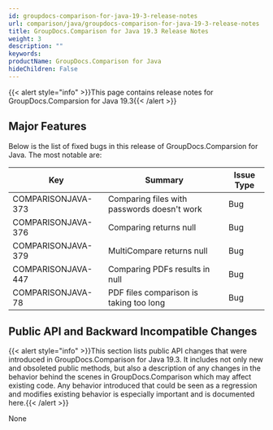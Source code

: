 ```yaml
---
id: groupdocs-comparison-for-java-19-3-release-notes
url: comparison/java/groupdocs-comparison-for-java-19-3-release-notes
title: GroupDocs.Comparison for Java 19.3 Release Notes
weight: 3
description: ""
keywords: 
productName: GroupDocs.Comparison for Java
hideChildren: False
---
```

{{< alert style="info" >}}This page contains release notes for GroupDocs.Comparsion for Java 19.3{{< /alert >}}

## Major Features

Below is the list of fixed bugs in this release of GroupDocs.Comparsion for Java. The most notable are:

| Key | Summary | Issue Type |
| --- | --- | --- |
| COMPARISONJAVA-373 | Comparing files with passwords doesn't work | Bug |
| COMPARISONJAVA-376 | Comparing returns null | Bug |
| COMPARISONJAVA-379 | MultiCompare returns null | Bug |
| COMPARISONJAVA-447 | Comparing PDFs results in null | Bug |
| COMPARISONJAVA-78 | PDF files comparison is taking too long | Bug |

## Public API and Backward Incompatible Changes

{{< alert style="info" >}}This section lists public API changes that were introduced in GroupDocs.Comparison for Java 19.3. It includes not only new and obsoleted public methods, but also a description of any changes in the behavior behind the scenes in GroupDocs.Comparison which may affect existing code. Any behavior introduced that could be seen as a regression and modifies existing behavior is especially important and is documented here.{{< /alert >}}

None
